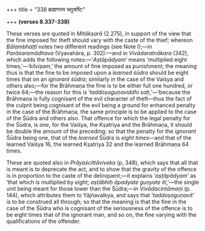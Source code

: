 +++
title = "338 ब्राह्मणस्य चतुःषष्टिः"

+++
**(verses 8.337-338)**

These verses are quoted in *Mitākṣarā* (2.275), in support of the view
that the fine imposed for theft should vary with the caste of the thief;
whereon *Bālambhaṭṭī* notes two different readings (see Note I);—in
*Parāśaramādhava* (Vyavahāra, p. 302):—and in *Vivādaratnākara* (342),
which adds the following notes:—‘*Aṣṭāpādyam*’ means ‘multiplied eight
times,’—‘*kilviṣam*,’ the amount of fine imposed as punishment; the
meaning thus is that the fine to be imposed upon a *learned śūdra*
should be eight times that on an *ignorant śūdra*; similarly in the case
of the Vaiśya and others also;—for the Brāhmaṇa the fine is to be either
full one hundred, or twice 64;—the reason for this is
‘*taddoṣaguṇaviddhi saḥ*,’—‘because the Brāhmaṇa is fully cognisant of
the evil character of theft—thus the fact of the culprit being cognisant
of the evil being a ground for enhanced penalty in the case of the
Brāhmaṇa, the same principle is to be applied to the case of the Śūdra
and others also. That offence for which the legal penalty for the Śūdra,
is *one*, for the Vaiśya, the Kṣatriya and the Brāhmaṇa, it should be
double the amount of the preceding; so that the penalty for the
*ignorant* Śūdra being one, that of the *learned* Śūdra is *eight
times*—aṇd that of the learned Vaiśya 16, the learned Kṣatriya 32 and
the learned Brāhmaṇa 64 times.

These are quoted also in *Prāyaścittāviveka* (p, 348), which says that
all that is meant is to deprecate the act, and to show that the gravity
of the offence is in proportion to the caste of the delinquent;—it
explains ‘*aṣṭāpādyam*’ as ‘that which is multiplied by *eight*;
*aṣṭābhiḥ āpadyate guṇyate iti*,’—the single unit being meant for those
lower than the Śūdra;—in *Vivādacintāmaṇi* (p. 144), which attributes
them to Yājñavalkya, and says that ‘*taddoṣaguṇavit*’ is to be construed
all through; so that the meaning is that the fine in the case of the
Śūdra who is cognisant of the seriousness of the offence is to be eight
times that of the ignorant man, and so on, the fine varying with the
qualifications of the offender.


